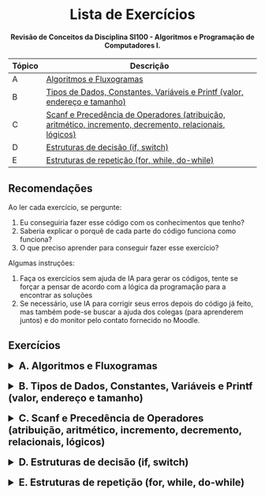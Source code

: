 
<h1 align="center">
  Lista de Exercícios
</h1>

<h4 align="center">Revisão de Conceitos da Disciplina SI100 - Algoritmos e Programação de Computadores I.</h4>

| Tópico | Descrição |
|---|-------|
| A | [Algoritmos e Fluxogramas](#topico-a) |
| B | [Tipos de Dados, Constantes, Variáveis e Printf (valor, endereço e tamanho)](#topico-b) |
| C | [Scanf e Precedência de Operadores (atribuição, aritmético, incremento, decremento, relacionais, lógicos)](#topico-c) |
| D | [Estruturas de decisão (if, switch)](#topico-d) |
| E | [Estruturas de repetição (for, while, do-while)](#topico-e) |

## Recomendações

 Ao ler cada exercício, se pergunte:
 1. Eu conseguiria fazer esse código com os conhecimentos que tenho?
 2. Saberia explicar o porquê de cada parte do código funciona como funciona?
 3. O que preciso aprender para conseguir fazer esse exercício?

 Algumas instruções:
 1. Faça os exercícios sem ajuda de IA para gerar os códigos, tente se forçar a
 pensar de acordo com a lógica da programação para a encontrar as soluções
 2. Se necessário, use IA para corrigir seus erros depois do código já feito,
 mas também pode-se buscar a ajuda dos colegas (para aprenderem juntos)
 e do monitor pelo contato fornecido no Moodle.

## Exercícios

<details id="topico-a">
    <summary style="font-size:20px"><b>A. Algoritmos e Fluxogramas</b></summary>

1. Transforme o <mark>algoritmo</mark> abaixo em um programa:

```
ALGORITMO PERIMETRO_AREA

/* Calcula o perímetro e a área de uma circunferência
   de raio R (fornecido pelo usuário) */

/* Definir variáveis */
    int Raio;
    float Perim, Area, PI;
    PI = 3.14159;

/* Obter Raio da circunferência */
    Escreva("Entre com o valor do raio:");
    Leia(Raio);

/* Calcular Perímetro do Círculo */
    Perim = 2 * PI * Raio;

/* Calcular área da circunferência */
    Area = PI * Raio * Raio;

/* Exibir Resultados */
    Escreva("O perimetro da circunferencia de raio ", Raio, " eh ", Perim);
    Escreva("e a area eh ", Area);

/* Terminar Programa */

FIM_ALGORITMO PERIMETRO_AREA
```

```c
#include <stdio.h>

void main()
{
    // ToDo
}
```
</details>

<br>

<details id="topico-b">
    <summary style="font-size:20px"><b>B. Tipos de Dados, Constantes, Variáveis e Printf (valor, endereço e tamanho)</b></summary>

2. Para o código abaixo, apresente o <mark>teste de mesa</mark> e a saída do programa:

```c
#include <stdio.h>
int main()
{
    int x, y, z;
    x = y = 10;
    z = x++;
    y = ++x;
    x = -x;
    y++;
    x = x + y - z--;
    printf("%d " "%d " "%d ", x, y, z);
    return 0;
}
```
| Variável | Memória |
|---|-------|
| x | |
| y | |
| z | |

> **Saída:**

3. Para o código abaixo, apresente a <mark>saída do programa</mark>:

```c
#include <stdio.h>
int main()
{
    printf("%d \n", 5 + 10 * 5 % 6); (ORDEM * % +)
    printf("%d \n", 10 / 4);
    printf("%f  \n", 10.0 / 4.0);
    printf("%.2f \n", 10.0 / 4.0);

    float b = 15.2983;
    printf ("|%f| \n", b);
    printf ("|%2f| \n", b);
    printf ("|%8.1f| \n", b);
    printf ("|%-7.2f| \n", b);
    printf ("|%09.3f| \n", b);

    int a = 3;
    printf ("%d, %d, %d, %d", a == 3, a = 3, a != 3, a == '3');
    
     printf ("%d", ('C' == 'C' || 'C' == 'c') && 'C' == 'c');
    return 0;
}
```

> **Saída:**

4. Escreva um programa que <mark>declare</mark> duas variáveis inteiras e exiba seus valores na tela.

```c
#include <stdio.h>

void main()
{
    // ToDo
}
```
</details>

<br>

<details id="topico-c">
    <summary style="font-size:20px"><b>C. Scanf e Precedência de Operadores (atribuição, aritmético, incremento, decremento, relacionais, lógicos)</b></summary>

5. Escreva um programa que <mark>leia</mark> 3 números inteiros. Apresente a soma, média e o produto dos números.

```c
#include <stdio.h>

void main()
{
    // ToDo
}
```

6. Faça um programa que pergunte o salário por hora e o número de horas trabalhadas no mês. <mark>Calcule e mostre</mark> o total do salário no referido mês.

```c
#include <stdio.h>

void main()
{
    // ToDo
}
```

7. Faça um programa que leia o nome de um usuário e exiba uma mensagem de boas-vindas.

```c
#include <stdio.h>

void main()
{
    // ToDo
}
```

8. Crie um programa que leia dois números inteiros e exiba a soma, subtração, multiplicação e divisão entre eles.

```c
#include <stdio.h>

void main()
{
    // ToDo
}
```

9. Desenvolva um programa que calcule a área de um retângulo a partir da leitura da largura e altura.

```c
#include <stdio.h>

void main()
{
    // ToDo
}
```

10. Escreva um programa que converta uma temperatura de Fahrenheit para Celsius, a partir de um dado do usuário.

```c
#include <stdio.h>

void main()
{
    // ToDo
}
```

11. Faça um programa que leia o salário de um funcionário e calcule o valor de um <mark>aumento de 10%</mark>, exibindo o novo salário.

```c
#include <stdio.h>

void main()
{
    // ToDo
}
```

12. Crie um programa que leia três números reais e calcule a média aritmética entre eles.

```c
#include <stdio.h>

void main()
{
    // ToDo
}
```

13. Desenvolva um programa que leia o valor de um produto e o percentual de desconto e calcule o preço final do produto.

```c
#include <stdio.h>

void main()
{
    // ToDo
}
```

14. Escreva um programa que leia um número inteiro e calcule o <mark>seu quadrado e o seu cubo</mark>.

```c
#include <stdio.h>

void main()
{
    // ToDo
}
```

15. Faça um programa que leia o raio de um círculo e calcule o valor da sua área e circunferência.

```c
#include <stdio.h>

void main()
{
    // ToDo
}
```
</details>

<br>

<details id="topico-d">
    <summary style="font-size:20px"><b>D. Estruturas de decisão (if, switch)</b></summary>

16. Escreva um programa que leia um número inteiro e verifique se ele é <mark>par ou ímpar</mark>.

```c
#include <stdio.h>

void main()
{
    // ToDo
}
```

17. Desenvolva um programa que leia a idade de uma pessoa e verifique se ela é maior de idade.

```c
#include <stdio.h>

void main()
{
    // ToDo
}
```

18. Faça um programa que leia três números e exiba o maior entre eles.

```c
#include <stdio.h>

void main()
{
    // ToDo
}
```

19. Escreva um programa que calcule o IMC (Índice de Massa Corporal) de uma pessoa e determine a classificação de acordo com a tabela padrão.

```c
#include <stdio.h>

void main()
{
    // ToDo
}
```

20. Crie um programa que leia dois números e determine se o primeiro é <mark>divisível</mark> pelo segundo.

```c
#include <stdio.h>

void main()
{
    // ToDo
}
```

21. Faça um programa que leia um número e exiba se ele é positivo, negativo ou zero.

```c
#include <stdio.h>

void main()
{
    // ToDo
}
```

22. Escreva um programa que leia a nota de um aluno e informe se ele foi aprovado, reprovado ou se está em recuperação, considerando os seguintes critérios: 
- nota >= 7 (aprovado)
- 5 <= nota < 7 (recuperação)
- nota < 5 (reprovado).

```c
#include <stdio.h>

void main()
{
    // ToDo
}
```

23. Crie um programa que leia a distância percorrida (em km) e o tempo gasto (em horas) e calcule a velocidade média de um veículo.

```c
#include <stdio.h>

void main()
{
    // ToDo
}
```

24. Desenvolva um programa que leia o preço de três produtos e determine qual deles é o mais barato.

```c
#include <stdio.h>

void main()
{
    // ToDo
}
```

25. Escreva um programa que leia o salário de um funcionário e exiba o valor do imposto de renda a ser pago, com base nas seguintes faixas de tributação:
 - até R$ 1.903,98 (isento)
 - de R$ 1.903,99 a R$ 2.826,65 (7,5%)
 - de R$ 2.826,66 a R$ 3.751,05 (15%)
 - de R$ 3.751,06 a R$ 4.664,68 (22,5%)
 - acima de R$ 4.664,68
 (27,5%).

```c
#include <stdio.h>

void main()
{
    // ToDo
}
```
</details>

<br>

<details id="topico-e">
    <summary style="font-size:20px"><b>E. Estruturas de repetição (for, while, do-while)</b></summary>

26. Crie um programa que exiba os números de 1 a 10 utilizando um loop <mark>for</mark>.

```c
#include <stdio.h>

void main()
{
    // ToDo
}
```

27. Escreva um programa que leia um número e exiba todos os números de 0 até esse número, utilizando um loop <mark>while</mark>.

```c
#include <stdio.h>

void main()
{
    // ToDo
}
```

28. Faça um programa que calcule a soma dos números de 1 a 100 utilizando um loop for.

```c
#include <stdio.h>

void main()
{
    // ToDo
}
```

29. Desenvolva um programa que exiba a tabuada de um número fornecido pelo usuário, utilizando um loop for.

```c
#include <stdio.h>

void main()
{
    // ToDo
}
```

30. Escreva um programa que leia um número e exiba todos os números pares entre 1 e esse número, utilizando um loop while.

```c
#include <stdio.h>

void main()
{
    // ToDo
}
```

31. Faça um programa que leia 10 números e conte quantos deles são positivos, negativos ou zero.

```c
#include <stdio.h>

void main()
{
    // ToDo
}
```

32. Crie um programa que leia um número e determine se ele é <mark>primo</mark> ou não, utilizando um loop for.

```c
#include <stdio.h>

void main()
{
    // ToDo
}
```

33. Escreva um programa que leia um número e exiba a <mark>soma dos seus dígitos</mark>, utilizando um loop while.

```c
#include <stdio.h>

void main()
{
    // ToDo
}
```

34. Faça um programa que leia vários números inteiros até que o número 0 seja digitado, e calcule a média desses números.

```c
#include <stdio.h>

void main()
{
    // ToDo
}
```

35. Crie um programa que gere <mark>números aleatórios</mark> de 1 a 100 e permita que o usuário tente adivinhar, fornecendo dicas de "maior" ou "menor" até acertar o número correto

```c
#include <stdio.h>

void main()
{
    // ToDo
}
```

36. Para o código abaixo, apresente a saída do programa, considerando o comportamento dos comandos <mark>break e continue</mark>:

```c
#include <stdio.h>
int main() {
    for (int i = 1; i <= 10; i++) {
        int num = i;

        while (num < 10) {
            if (num % 2 == 0) { 
                num++;
                continue;
            }

            printf("%d", num);
            
            if (num > 8)
                break;

            num++;
        }
    }
    return 0;
}

```

> **Saída:**
</details>




